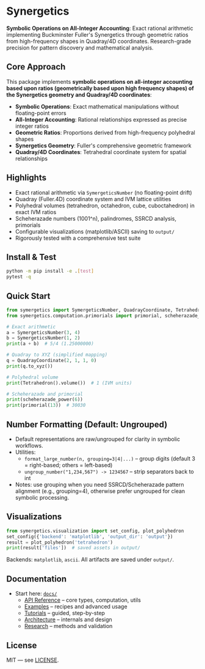 # Synergetics

**Symbolic Operations on All-Integer Accounting**: Exact rational arithmetic implementing Buckminster Fuller's Synergetics through geometric ratios from high-frequency shapes in Quadray/4D coordinates. Research-grade precision for pattern discovery and mathematical analysis.

## Core Approach

This package implements **symbolic operations on all-integer accounting based upon ratios (geometrically based upon high frequency shapes) of the Synergetics geometry and Quadray/4D coordinates**:

- **Symbolic Operations**: Exact mathematical manipulations without floating-point errors
- **All-Integer Accounting**: Rational relationships expressed as precise integer ratios
- **Geometric Ratios**: Proportions derived from high-frequency polyhedral shapes
- **Synergetics Geometry**: Fuller's comprehensive geometric framework
- **Quadray/4D Coordinates**: Tetrahedral coordinate system for spatial relationships

## Highlights

- Exact rational arithmetic via `SymergeticsNumber` (no floating-point drift)
- Quadray (Fuller.4D) coordinate system and IVM lattice utilities
- Polyhedral volumes (tetrahedron, octahedron, cube, cuboctahedron) in exact IVM ratios
- Scheherazade numbers (1001^n), palindromes, SSRCD analysis, primorials
- Configurable visualizations (matplotlib/ASCII) saving to `output/`
- Rigorously tested with a comprehensive test suite

## Install & Test

```bash
python -m pip install -e .[test]
pytest -q
```

## Quick Start

```python
from symergetics import SymergeticsNumber, QuadrayCoordinate, Tetrahedron
from symergetics.computation.primorials import primorial, scheherazade_power

# Exact arithmetic
a = SymergeticsNumber(3, 4)
b = SymergeticsNumber(1, 2)
print(a + b)  # 5/4 (1.25000000)

# Quadray to XYZ (simplified mapping)
q = QuadrayCoordinate(2, 1, 1, 0)
print(q.to_xyz())

# Polyhedral volume
print(Tetrahedron().volume())  # 1 (IVM units)

# Scheherazade and primorial
print(scheherazade_power(6))
print(primorial(13))  # 30030
```

## Number Formatting (Default: Ungrouped)

- Default representations are raw/ungrouped for clarity in symbolic workflows.
- Utilities:
  - `format_large_number(n, grouping=3|4|...)` – group digits (default 3 = right-based; others = left-based)
  - `ungroup_number("1,234,567") -> 1234567` – strip separators back to int
- Notes: use grouping when you need SSRCD/Scheherazade pattern alignment (e.g., grouping=4), otherwise prefer ungrouped for clean symbolic processing.

## Visualizations

```python
from symergetics.visualization import set_config, plot_polyhedron
set_config({'backend': 'matplotlib', 'output_dir': 'output'})
result = plot_polyhedron('tetrahedron')
print(result['files'])  # saved assets in output/
```

Backends: `matplotlib`, `ascii`. All artifacts are saved under `output/`.

## Documentation

- Start here: [`docs/`](docs/)
  - [API Reference](docs/api/) – core types, computation, utils
  - [Examples](docs/examples/) – recipes and advanced usage
  - [Tutorials](docs/tutorials/) – guided, step-by-step
  - [Architecture](docs/architecture/) – internals and design
  - [Research](docs/research/) – methods and validation

## License

MIT — see [LICENSE](LICENSE).
